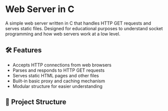 # Web Server in C

A simple web server written in C that handles HTTP GET requests and serves static files. Designed for educational purposes to understand socket programming and how web servers work at a low level.

## 🛠 Features

- Accepts HTTP connections from web browsers
- Parses and responds to HTTP GET requests
- Serves static HTML pages and other files
- Built-in basic proxy and caching mechanism
- Modular structure for easier understanding

## 📁 Project Structure

